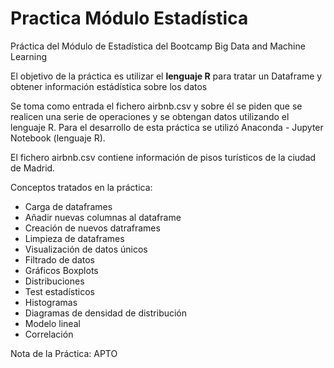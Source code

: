 # Practica Módulo Estadística
Práctica del Módulo de Estadística del Bootcamp Big Data and Machine Learning

El objetivo de la práctica es utilizar el **lenguaje R** para tratar un Dataframe y obtener información estádística sobre los datos

Se toma como entrada el fichero airbnb.csv y sobre él se piden que se realicen una serie de operaciones y se obtengan datos utilizando el lenguaje R. Para el desarrollo de esta práctica se utilizó Anaconda - Jupyter Notebook (lenguaje R).

El fichero airbnb.csv contiene información de pisos turísticos de la ciudad de Madrid.

Conceptos tratados en la práctica:

- Carga de dataframes
- Añadir nuevas columnas al dataframe
- Creación de nuevos datraframes
- Limpieza de dataframes
- Visualización de datos únicos
- Filtrado de datos
- Gráficos Boxplots
- Distribuciones
- Test estadísticos
- Histogramas
- Diagramas de densidad de distribución
- Modelo lineal
- Correlación

Nota de la Práctica: APTO
